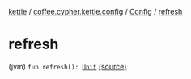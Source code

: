 [kettle](../../index.md) / [coffee.cypher.kettle.config](../index.md) / [Config](index.md) / [refresh](./refresh.md)

# refresh

(jvm) `fun refresh(): `[`Unit`](https://kotlinlang.org/api/latest/jvm/stdlib/kotlin/-unit/index.html) [(source)](https://github.com/Cypher121/kettle/blob/master/src/main/kotlin/coffee/cypher/kettle/config/Config.kt#L22)